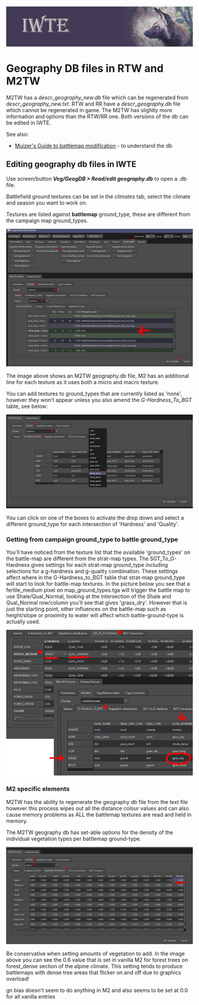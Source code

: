 ![IWTE banner](../IWTEgithub_images/IWTEbanner.jpg)
# Geography DB files in RTW and M2TW

M2TW has a *descr_geography_new.db* file which can be regenerated from *descr_geography_new.txt*.  RTW and RR have a *descr_geography.db* file which cannot be regenerated in game.  The M2TW has slightly more information and options than the RTW/RR one.  Both versions of the db can be edited in IWTE.

See also:
* [Muizer's Guide to battlemap modification](https://www.twcenter.net/forums/showthread.php?55785-Muizer-s-guide-to-battlemap-modification) - to understand the db


## Editing geography db files in IWTE

Use screen/button ***Veg/GeogDB > Read/edit geography.db*** to open a .db file.

Battlefield ground textures can be set in the *climates* tab, select the climate and season you want to work on.

Textures are listed against **battlemap** ground_type, these are different from the campaign map ground_types.

![geography-db-textures](../IWTEgithub_images/geography-db-textures.jpg)

The image above shows an M2TW geography.db file, M2 has an additional line for each texture as it uses both a micro and macro texture.

You can add textures to ground_types that are currently listed as 'none', however they won't appear unless you also amend the *G-Hardness_To_BGT* table, see below:

![geography-db-groundtypes](../IWTEgithub_images/geography-db-groundtypes.jpg)

You can click on one of the boxes to activate the drop down and select a different ground_type for each intersection of 'Hardness' and 'Quality'.


### Getting from campaign ground_type to battle ground_type

You'll have noticed from the texture list that the available 'ground_types' on the battle-map are different from the strat-map types.  The SGT_To_G-Hardness gives settings for each strat-map ground_type including selections for a g-hardness and g-quality combination.  These settings affect where in the G-Hardness_to_BGT table that strat-map ground_type will start to look for battle-map textures.  In the picture below you see that a fertile_medium pixel on map_ground_types.tga will trigger the battle map to use Shale/Qual_Normal, looking at the intersection of the Shale and Qual_Normal row/column you'll see that gives 'grass_dry'.  However that is just the starting point, other influences on the battle-map such as height/slope or proximity to water will affect which battle-ground-type is actually used.

![geography-cgt-to-bgt](../IWTEgithub_images/geography-cgt-to-bgt.jpg)


### M2 specific elements

M2TW has the ability to regenerate the geography db file from the text file however this process wipes out all the distance colour values and can also cause memory problems as ALL the battlemap textures are read and held in memory.

The M2TW geography db has set-able options for the density of the individual vegetation types per battlemap ground-type.

![geography-db-m2-vegetation](../IWTEgithub_images/geography-db-m2-vegetation.jpg)

Be conservative when setting amounts of vegetation to add.  In the image above you can see the 0.6 value that is set in vanilla M2 for forest trees on forest_dense section of the alpine climate.  This setting tends to produce battlemaps with dense tree areas that flicker on and off due to graphics overload!



gn bias doesn't seem to do anything in M2 and also seems to be set at 0.0 for all vanilla entries
